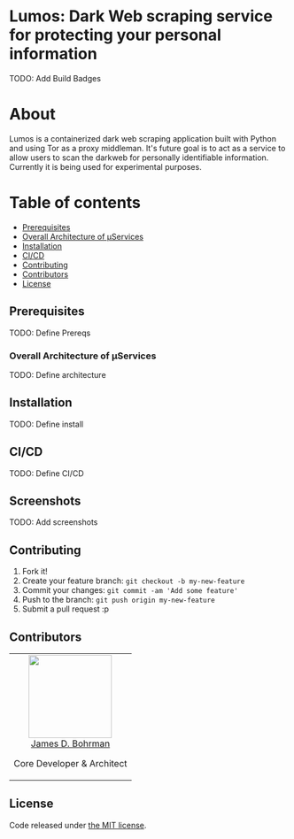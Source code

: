 # Lumos: Dark Web scraping service for protecting your personal information

TODO: Add Build Badges

# About

Lumos is a containerized dark web scraping application built with Python and using Tor as a proxy middleman. It's future goal is to act as a service to allow users to scan the darkweb for personally identifiable information. Currently it is being used for experimental purposes.


# Table of contents

* [Prerequisites](https://github.com/lumos#prerequisites)
* [Overall Architecture of µServices](https://github.com/jdbohrman/lumos#overall-architecture-of-µservices)
* [Installation](https://github.com/jdbohrman/lumos#installation)
* [CI/CD](https://github.com/jdbohrman/lumos#ci-cd)
* [Contributing](https://github.com/jdbohrman/lumos#contributing)
* [Contributors](https://github.com/jdbohrman/lumos#contributors)
* [License](https://github.com/jdbohrman/lumos#licence)

## Prerequisites

TODO: Define Prereqs

### Overall Architecture of µServices

TODO: Define architecture

## Installation

TODO: Define install

## CI/CD

TODO: Define CI/CD

## Screenshots

TODO: Add screenshots

## Contributing

1. Fork it!
2. Create your feature branch: `git checkout -b my-new-feature`
3. Commit your changes: `git commit -am 'Add some feature'`
4. Push to the branch: `git push origin my-new-feature`
5. Submit a pull request :p

## Contributors

<table>
  <tbody>
    <tr>
      <td align="center" valign="top">
        <img width="150" height="150" src="https://github.com/jdbohrman.png?s=150">
        <br>
        <a href="https://github.com/jdbohrman">James D. Bohrman</a>
        <p>Core Developer & Architect</p>
      </td>
     </tr>
  </tbody>
</table>

## License

Code released under [the MIT license](https://github.com/jdbohrman/lumos/blob/master/LICENSE).
